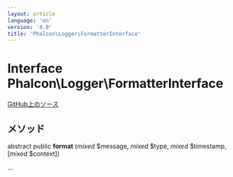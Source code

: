 ```yaml
---
layout: article
language: 'en'
version: '4.0'
title: 'Phalcon\Logger\FormatterInterface'
---
```

# Interface **Phalcon\Logger\FormatterInterface**

<a href="https://github.com/phalcon/cphalcon/tree/v4.0.0/phalcon/logger/formatterinterface.zep" class="btn btn-default btn-sm">GitHub上のソース</a>

## メソッド

abstract public **format** (*mixed* $message, *mixed* $type, *mixed* $timestamp, [*mixed* $context])

...